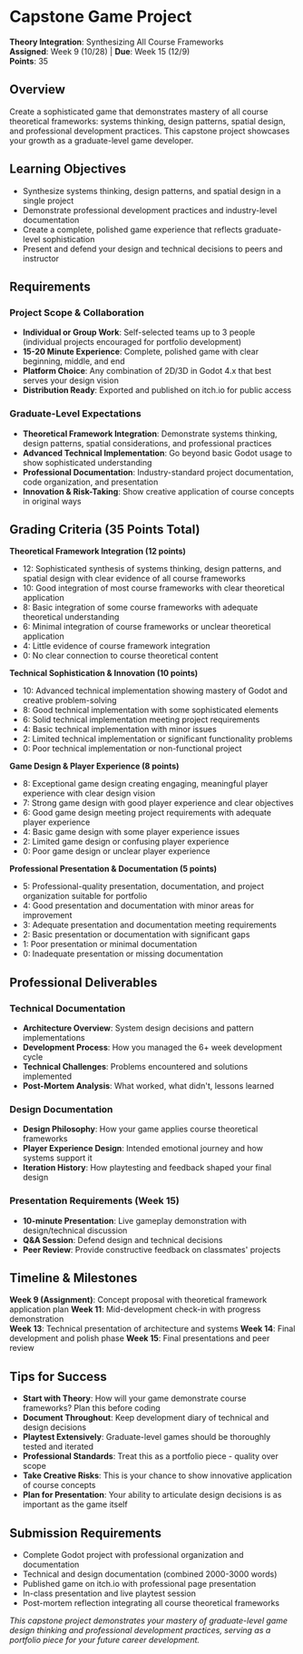 
# Capstone Game Project
**Theory Integration**: Synthesizing All Course Frameworks  
**Assigned**: Week 9 (10/28) | **Due**: Week 15 (12/9)  
**Points**: 35

## Overview
Create a sophisticated game that demonstrates mastery of all course theoretical frameworks: systems thinking, design patterns, spatial design, and professional development practices. This capstone project showcases your growth as a graduate-level game developer.

## Learning Objectives
- Synthesize systems thinking, design patterns, and spatial design in a single project
- Demonstrate professional development practices and industry-level documentation
- Create a complete, polished game experience that reflects graduate-level sophistication
- Present and defend your design and technical decisions to peers and instructor

## Requirements

### Project Scope & Collaboration
- **Individual or Group Work**: Self-selected teams up to 3 people (individual projects encouraged for portfolio development)
- **15-20 Minute Experience**: Complete, polished game with clear beginning, middle, and end
- **Platform Choice**: Any combination of 2D/3D in Godot 4.x that best serves your design vision
- **Distribution Ready**: Exported and published on itch.io for public access

### Graduate-Level Expectations
- **Theoretical Framework Integration**: Demonstrate systems thinking, design patterns, spatial considerations, and professional practices
- **Advanced Technical Implementation**: Go beyond basic Godot usage to show sophisticated understanding
- **Professional Documentation**: Industry-standard project documentation, code organization, and presentation
- **Innovation & Risk-Taking**: Show creative application of course concepts in original ways

## Grading Criteria (35 Points Total)

**Theoretical Framework Integration (12 points)**
- 12: Sophisticated synthesis of systems thinking, design patterns, and spatial design with clear evidence of all course frameworks
- 10: Good integration of most course frameworks with clear theoretical application
- 8: Basic integration of some course frameworks with adequate theoretical understanding
- 6: Minimal integration of course frameworks or unclear theoretical application
- 4: Little evidence of course framework integration
- 0: No clear connection to course theoretical content

**Technical Sophistication & Innovation (10 points)**
- 10: Advanced technical implementation showing mastery of Godot and creative problem-solving
- 8: Good technical implementation with some sophisticated elements
- 6: Solid technical implementation meeting project requirements
- 4: Basic technical implementation with minor issues
- 2: Limited technical implementation or significant functionality problems
- 0: Poor technical implementation or non-functional project

**Game Design & Player Experience (8 points)**
- 8: Exceptional game design creating engaging, meaningful player experience with clear design vision
- 7: Strong game design with good player experience and clear objectives
- 6: Good game design meeting project requirements with adequate player experience
- 4: Basic game design with some player experience issues
- 2: Limited game design or confusing player experience
- 0: Poor game design or unclear player experience

**Professional Presentation & Documentation (5 points)**
- 5: Professional-quality presentation, documentation, and project organization suitable for portfolio
- 4: Good presentation and documentation with minor areas for improvement
- 3: Adequate presentation and documentation meeting requirements
- 2: Basic presentation or documentation with significant gaps
- 1: Poor presentation or minimal documentation
- 0: Inadequate presentation or missing documentation

## Professional Deliverables

### Technical Documentation
- **Architecture Overview**: System design decisions and pattern implementations
- **Development Process**: How you managed the 6+ week development cycle
- **Technical Challenges**: Problems encountered and solutions implemented
- **Post-Mortem Analysis**: What worked, what didn't, lessons learned

### Design Documentation  
- **Design Philosophy**: How your game applies course theoretical frameworks
- **Player Experience Design**: Intended emotional journey and how systems support it
- **Iteration History**: How playtesting and feedback shaped your final design

### Presentation Requirements (Week 15)
- **10-minute Presentation**: Live gameplay demonstration with design/technical discussion
- **Q&A Session**: Defend design and technical decisions
- **Peer Review**: Provide constructive feedback on classmates' projects

## Timeline & Milestones

**Week 9 (Assignment)**: Concept proposal with theoretical framework application plan
**Week 11**: Mid-development check-in with progress demonstration  
**Week 13**: Technical presentation of architecture and systems
**Week 14**: Final development and polish phase
**Week 15**: Final presentations and peer review

## Tips for Success
- **Start with Theory**: How will your game demonstrate course frameworks? Plan this before coding
- **Document Throughout**: Keep development diary of technical and design decisions
- **Playtest Extensively**: Graduate-level games should be thoroughly tested and iterated
- **Professional Standards**: Treat this as a portfolio piece - quality over scope
- **Take Creative Risks**: This is your chance to show innovative application of course concepts
- **Plan for Presentation**: Your ability to articulate design decisions is as important as the game itself

## Submission Requirements
- Complete Godot project with professional organization and documentation
- Technical and design documentation (combined 2000-3000 words)
- Published game on itch.io with professional page presentation
- In-class presentation and live playtest session
- Post-mortem reflection integrating all course theoretical frameworks

*This capstone project demonstrates your mastery of graduate-level game design thinking and professional development practices, serving as a portfolio piece for your future career development.*
